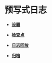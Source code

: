 # 预写式日志<a name="ZH-CN_TOPIC_0244544083"></a>

-   **[设置](设置.md)**  

-   **[检查点](检查点.md)**  

-   **[日志回放](日志回放.md)**  

-   **[归档](归档.md)**  


